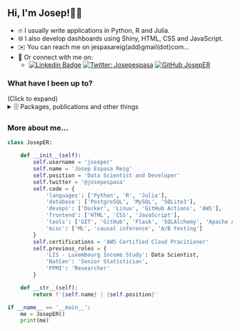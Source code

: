 <h2> Hi, I'm Josep!👨‍🦲</h2> 

* 🔥 I usually write applications in Python, R and Julia.
* 🌐 I also develop dashboards using Shiny, HTML, CSS and JavaScript.
* ✉️ You can reach me on jespasareig(add)gmail(dot)com...
* 🔗 Or connect with me on:
    * [![Linkedin Badge](https://img.shields.io/badge/-josepespasa-blue?style=flat-square&logo=Linkedin&logoColor=white&link=https://www.linkedin.com/in/josepespasareig/)](https://www.linkedin.com/in/josepespasareig) [![Twitter: Josepespasa](https://img.shields.io/twitter/follow/Josepespasa?style=social)](https://twitter.com/Josepespasa) [![GitHub JosepER](https://img.shields.io/github/followers/josper?label=follow&style=social)](https://github.com/JosepER)

<h3> What have I been up to? </h3> 
(Click to expand) 
<details>
<summary>🗄️ Packages, publications and other things</summary>
      <br>

   - [{lissyrtools}](https://github.com/LIS-Cross-National-Data-Center/lissyrtools): An R package for computing inequality estimates in the LIS Data Center LISSY environment.
   - [Julia as a software for Official Statistics and Social Sciences](https://github.com/JosepER/ntts2023_julia_for_official_statistics): Talk at the 2023 NTTS conference in Brussels.
   - [Inequality.jl](https://github.com/JosepER/Inequality.jl): A Julia package for computing inequality indicators
   - [Bias-variance trade off on the use of person non-response weights in inequality estimates](https://github.com/JosepER/Q2022_use_nonresponse_weights): Paper at the Q2022 - European Conference on Quality in Official Statistics.
   - [Chatbots to ‘talk’ with public data: the case of the Luxembourg Income Study (LIS)](https://webcast.ec.europa.eu/ntts2023-day-2-gasp-20230308): Coauthor - Presentation at the 2023 NTTS conference in Brussels. Starts at 14:47:55.
 

</details>

<h3> More about me... </h3> 

```python
class JosepER:

    def __init__(self):
        self.username = 'joseper'
        self.name = 'Josep Espasa Reig'
        self.position = 'Data Scientist and Developer'
        self.twitter = '@josepespasa'
        self.code = {
            'languages': ['Python', 'R', 'Julia'],
            'database': ['PostgreSQL', 'MySQL', 'SQLite3'],
            'devops': ['Docker', 'Linux', 'GitHub Actions', 'AWS'],
            'frontend': ['HTML', 'CSS', 'JavaScript'],
            'tools': ['GIT', 'GitHub', 'Flask', 'SQLAlchemy', 'Apache Airflow'],
            'misc': ['ML', 'causal inference', 'A/B testing']
        }
        self.certifications = 'AWS Certified Cloud Pracitioner'
        self.previous_roles = {
            'LIS - Luxembourg Income Study': Data Scientist,
            'NatCen': 'Senior Statistician',
            'PPMI': 'Researcher'
        }

    def __str__(self):
        return f'{self.name} | {self.position}'

if __name__ == '__main__':
    me = JosepER()
    print(me)
```


<!--
**JosepER/JosepER** is a ✨ _special_ ✨ repository because its `README.md` (this file) appears on your GitHub profile.

Here are some ideas to get you started:

- 🔭 I’m currently working on ...
- 🌱 I’m currently learning ...
- 👯 I’m looking to collaborate on ...
- 🤔 I’m looking for help with ...
- 💬 Ask me about ...
- 📫 How to reach me: ...
- 😄 Pronouns: ...
- ⚡ Fun fact: ...
-->
